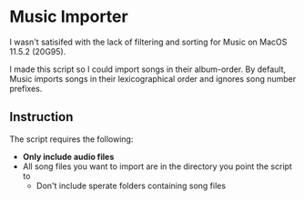 # Music Importer

I wasn't satisifed with the lack of filtering and sorting for Music on MacOS 11.5.2 (20G95).

I made this script so I could import songs in their album-order. By default, Music imports songs in their lexicographical order and ignores song number prefixes.

## Instruction

The script requires the following:
* **Only include audio files**
* All song files you want to import are in the directory you point the script to
  * Don't include sperate folders containing song files
